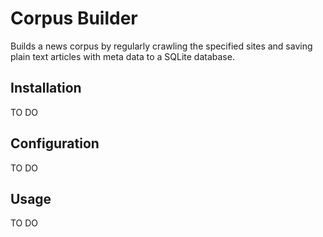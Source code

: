 Corpus Builder
==============

Builds a news corpus by regularly crawling the specified sites and saving plain text articles with meta data to a SQLite database.


Installation
------------

TO DO


Configuration
-------------

TO DO


Usage
-----

TO DO



